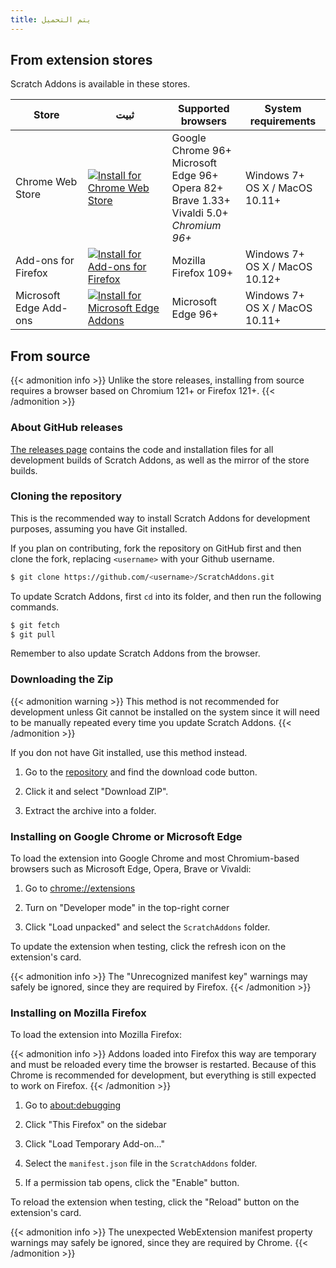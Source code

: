 ```yaml
---
title: يتم التحميل
---
```


## From extension stores

Scratch Addons is available in these stores.

| Store | ثبيت | Supported browsers | System requirements |
| - | - | - | - |
| Chrome Web Store | [![Install for Chrome Web Store](https://img.shields.io/chrome-web-store/v/fbeffbjdlemaoicjdapfpikkikjoneco?style=flat-square&logo=google-chrome&logoColor=white&label=install&color=4285F4)](https://chrome.google.com/webstore/detail/fbeffbjdlemaoicjdapfpikkikjoneco) | Google Chrome 96+<br />Microsoft Edge 96+<br />Opera 82+<br />Brave 1.33+<br />Vivaldi 5.0+<br />*Chromium 96+* | Windows 7+<br />OS X / MacOS 10.11+
| Add-ons for Firefox | [![Install for Add-ons for Firefox](https://img.shields.io/amo/v/scratch-messaging-extension?style=flat-square&logo=firefox-browser&logoColor=white&label=install&color=FF7139)](https://addons.mozilla.org/firefox/addon/scratch-messaging-extension/) | Mozilla Firefox 109+ | Windows 7+<br />OS X / MacOS 10.12+
| Microsoft Edge Add-ons | [![Install for Microsoft Edge Addons](https://img.shields.io/badge/dynamic/json?style=flat-square&logo=microsoftedge&logoColor=white&label=install&color=0078D7&prefix=v&query=%24.version&url=https%3A%2F%2Fmicrosoftedge.microsoft.com%2Faddons%2Fgetproductdetailsbycrxid%2Filiepgjnemckemgnledoipfiilhajdjj)](https://microsoftedge.microsoft.com/addons/detail/iliepgjnemckemgnledoipfiilhajdjj) | Microsoft Edge 96+ | Windows 7+<br />OS X / MacOS 10.11+

## From source

{{< admonition info >}}
Unlike the store releases, installing from source requires a browser based on Chromium 121+ or Firefox 121+.
{{< /admonition >}}

### About GitHub releases

[The releases page](https://github.com/ScratchAddons/ScratchAddons/releases) contains the code and installation files for all development builds of Scratch Addons, as well as the mirror of the store builds.

### Cloning the repository

This is the recommended way to install Scratch Addons for development purposes, assuming you have Git installed.

If you plan on contributing, fork the repository on GitHub first and then clone the fork, replacing `<username>` with your Github username.

```sh
$ git clone https://github.com/<username>/ScratchAddons.git
```
To update Scratch Addons, first `cd` into its folder, and then run the following commands.

```sh
$ git fetch
$ git pull
```

Remember to also update Scratch Addons from the browser.


### Downloading the Zip

{{< admonition warning >}}
  This method is not recommended for development unless Git cannot be installed on the system since it will need to be manually repeated every time you update Scratch Addons.
{{< /admonition >}}

If you don not have Git installed, use this method instead.

1. Go to the [repository](https://github.com/ScratchAddons/ScratchAddons) and find the download code button.

1. Click it and select "Download ZIP".

1. Extract the archive into a folder.

### Installing on Google Chrome or Microsoft Edge

To load the extension into Google Chrome and most Chromium-based browsers such as Microsoft Edge, Opera, Brave or Vivaldi:

1. Go to [chrome://extensions](chrome://extensions)

1. Turn on "Developer mode" in the top-right corner

1. Click "Load unpacked" and select the `ScratchAddons` folder.

To update the extension when testing, click the refresh icon on the extension's card.

{{< admonition info >}}
  The "Unrecognized manifest key" warnings may safely be ignored, since they are required by Firefox.
{{< /admonition >}}


### Installing on Mozilla Firefox

To load the extension into Mozilla Firefox:

{{< admonition info >}}
  Addons loaded into Firefox this way are temporary and must be reloaded every time the browser is restarted. Because of this Chrome is recommended for development, but everything is still expected to work on Firefox.
{{< /admonition >}}

1. Go to [about:debugging](about:debugging)

1. Click "This Firefox" on the sidebar

1. Click "Load Temporary Add-on..."

1. Select the `manifest.json` file in the `ScratchAddons` folder.

1. If a permission tab opens, click the "Enable" button.

To reload the extension when testing, click the "Reload" button on the extension's card.

{{< admonition info >}}
  The unexpected WebExtension manifest property warnings may safely be ignored, since they are required by Chrome.
{{< /admonition >}}

